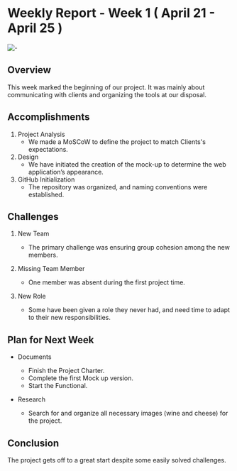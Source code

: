 # Weekly Report - Week 1 ( April 21 - April 25 )
![-](https://raw.githubusercontent.com/andreasbm/readme/master/assets/lines/rainbow.png)

## Overview


This week marked the beginning of our project. It was mainly about communicating with clients and organizing the tools at our disposal.

## Accomplishments

1. Project Analysis
   - We made a MoSCoW to define the project to match Clients's expectations.
2. Design
    - We have initiated the creation of the mock-up to determine the web application’s appearance.
3. GitHub Initialization
    - The repository was organized, and naming conventions were established.


## Challenges

1. New Team
   - The primary challenge was ensuring group cohesion among the new members.
2. Missing Team Member
   - One member was absent during the first project time.

3. New Role
   - Some have been given a role they never had, and need time to adapt to their new responsibilities.


## Plan for Next Week

- Documents
    - Finish the Project Charter.
    - Complete the first Mock up version.
    - Start the Functional.

- Research
    - Search for and organize all necessary images (wine and cheese) for the project.

## Conclusion

The project gets off to a great start despite some easily solved challenges.